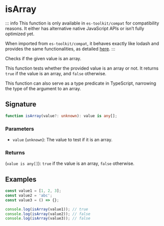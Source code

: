 # isArray

::: info
This function is only available in `es-toolkit/compat` for compatibility reasons. It either has alternative native JavaScript APIs or isn’t fully optimized yet.

When imported from `es-toolkit/compat`, it behaves exactly like lodash and provides the same functionalities, as detailed [here](../../../compatibility.md).
:::

Checks if the given value is an array.

This function tests whether the provided value is an array or not.
It returns `true` if the value is an array, and `false` otherwise.

This function can also serve as a type predicate in TypeScript, narrowing the type of the argument to an array.

## Signature

```typescript
function isArray(value?: unknown): value is any[];
```

### Parameters

- `value` (`unknown`): The value to test if it is an array.

### Returns

(`value is any[]`): `true` if the value is an array, `false` otherwise.

## Examples

```typescript
const value1 = [1, 2, 3];
const value2 = 'abc';
const value3 = () => {};

console.log(isArray(value1)); // true
console.log(isArray(value2)); // false
console.log(isArray(value3)); // false
```
